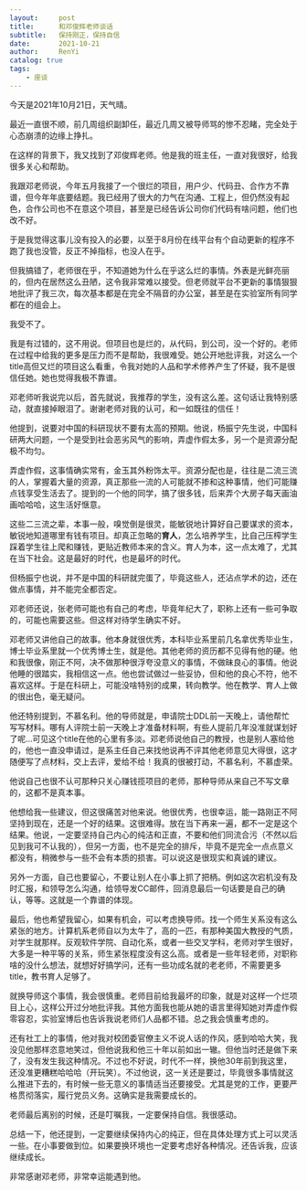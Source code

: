 ```yaml
---
layout:     post
title:      和邓俊辉老师谈话
subtitle:   保持刚正，保持自信
date:       2021-10-21
author:     RenYi
catalog: true
tags:
    - 座谈
---
```

今天是2021年10月21日，天气晴。

最近一直很不顺，前几周组织副卸任，最近几周又被导师骂的惨不忍睹，完全处于心态崩溃的边缘上挣扎。

在这样的背景下，我又找到了邓俊辉老师。他是我的班主任，一直对我很好，给我很多关心和帮助。

我跟邓老师说，今年五月我接了一个很烂的项目，用户少、代码丑、合作方不靠谱，但今年年底要结题。我已经用了很大的力气在沟通、工程上，但仍然没有起色，合作公司也不在意这个项目，甚至是已经告诉公司你们代码有啥问题，他们也改不好。

于是我觉得这事儿没有投入的必要，以至于8月份在线平台有个自动更新的程序不跑了我也没管，反正不掉指标，也没人在乎。

但我搞错了，老师很在乎，不知道她为什么在乎这么烂的事情。外表是光鲜亮丽的，但内在居然这么丑陋，这令我非常难以接受。但老师就平台不更新的事情狠狠地批评了我三次，每次基本都是在完全不隔音的办公室，甚至是在实验室所有同学都在的组会上。

我受不了。

我是有过错的，这不用说。但项目也是烂的，从代码，到公司，没一个好的。老师在过程中给我的更多是压力而不是帮助，我很难受。她公开地批评我，对这么一个title高但又烂的项目这么看重，令我对她的人品和学术修养产生了怀疑，我不是很信任她。她也觉得我极不靠谱。

邓老师听我说完以后，首先就说，我推荐的学生，没有这么差。这句话让我特别感动，就直接掉眼泪了。谢谢老师对我的认可，和一如既往的信任！

他提到，说要对中国的科研现状不要有太高的预期。他说，杨振宁先生说，中国科研两大问题，一个是受到社会恶劣风气的影响，弄虚作假太多，另一个是资源分配极不均匀。

弄虚作假，这事情确实常有，金玉其外粉饰太平。资源分配也是，往往是二流三流的人，掌握着大量的资源，真正那些一流的人可能就不掺和这种事情，他们可能赚点钱享受生活去了。提到的一个他的同学，搞了很多钱，后来弄个大房子每天画油画哈哈哈，这生活好惬意。

这些二三流之辈，本事一般，嗅觉倒是很灵，能敏锐地计算好自己要谋求的资本，敏锐地知道哪里有钱有项目。却真正忽略的**育人**，怎么培养学生，比自己压榨学生踩着学生往上爬和赚钱，更贴近教师本来的含义。育人为本，这一点太难了，尤其在当下社会。这是最好的时代，也是最坏的时代。

但杨振宁也说，并不是中国的科研就完蛋了，毕竟这些人，还沾点学术的边，还在做点事情，并不能完全都否定。

邓老师还说，张老师可能也有自己的考虑，毕竟年纪大了，职称上还有一些可争取的，可能也需要这些。但这样对待学生确实不好。

邓老师又讲他自己的故事。他本身就很优秀，本科毕业系里前几名拿优秀毕业生，博士毕业系里就一个优秀博士生，就是他。其他老师的资历都不见得有他的硬。他和我很像，刚正不阿，决不做那种很浮夸没意义的事情，不做昧良心的事情。他说他睡的很踏实，我相信这一点。他也尝试做过一些妥协，但和他的良心不符，他不喜欢这样。于是在科研上，可能没啥特别的成果，转向教学。他在教学、育人上做的很出色，毫无疑问。

他还特别提到，不慕名利。他的导师就是，申请院士DDL前一天晚上，请他帮忙写写材料。哪有人评院士前一天晚上才准备材料啊，有些人提前几年没准就谋划好了呢…可见这个title在他的心里有多淡。邓老师说他自己的教授，也是别人塞给他的，他也一直没申请过，是系主任自己来找他说再不评其他老师意见大得很，这才随便写了点材料，交上去评，爱给不给！我真的很被打动，不慕名利，不慕虚荣。

他说自己也很不认可那种只关心赚钱揽项目的老师，那种导师从来自己不写文章的，这都不是真本事。

他想给我一些建议，但这很痛苦对他来说。他很优秀，也很幸运，能一路刚正不阿坚持到现在，还是一个好的结果。这很难得。放在当下再来一遍，都不一定是这个结果。他说，一定要坚持自己内心的纯洁和正直，不要和他们同流合污（不然以后见到我可不认我的），但另一方面，也不是完全的排斥，毕竟不是完全一点点意义都没有，稍微参与一些不会有本质的损害。可以说这是很现实和真诚的建议。

另外一方面，自己也要留心，不要让别人在小事上抓了把柄。例如这次宕机没有及时汇报，和领导怎么沟通，给领导发CC邮件，回消息最后一句话要是自己的确认，等等。这就是一个靠谱的体现。

最后，他也希望我留心，如果有机会，可以考虑换导师。找一个师生关系没有这么紧张的地方。计算机系老师自以为太牛了，高的一匹，有那种美国大教授的气质，对学生就那样。反观软件学院、自动化系，或者一些交叉学科，老师对学生很好，大多是一种平等的关系，师生紧张程度没有这么高。或者是一些年轻老师，对职称啥的没什么想法，就想好好搞学问，还有一些功成名就的老老师，不需要更多title，教书育人足够了。

就换导师这个事情，我会很慎重。老师目前给我最坏的印象，就是对这样一个烂项目上心，这样公开过分地批评我。其他方面我也能从她的语言里得知她对弄虚作假零容忍，实验室博后也告诉我说老师们人品都不错。总之我会慎重考虑的。

还有社工上的事情，他对我对校团委官僚主义不说人话的作风，感到哈哈大笑，我没见他那样恣意地笑过，但他说我和他三十年以前如出一辙。但他当时还是做下来了，没有发生我这种情况。不过也不好说，时代不一样，换他30年前到我这里，还没准更糟糕哈哈哈（开玩笑）。不过他说，这一关还是要过，毕竟很多事情就这么推进下去的，有时候一些无意义的事情适当还要接受。尤其是党的工作，更要严格贯彻落实，履行党员义务。这确实是我需要成长的。

老师最后离别的时候，还是叮嘱我，一定要保持自信。我很感动。

总结一下，他还提到，一定要继续保持内心的纯正，但在具体处理方式上可以灵活一些。在小事要做到位。如果要换环境也一定要考虑好各种情况。还告诉我，应该继续成长。

非常感谢邓老师，非常幸运能遇到他。
